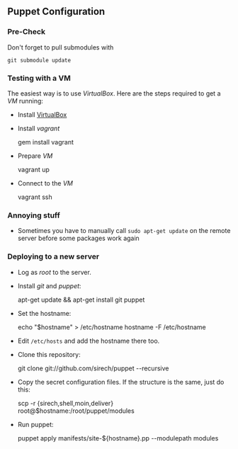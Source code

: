 ## Puppet Configuration

### Pre-Check

Don't forget to pull submodules with

    git submodule update

### Testing with a VM

The easiest way is to use _VirtualBox_. Here are the steps required to
get a _VM_ running:

* Install [VirtualBox](https://www.virtualbox.org/wiki/Downloads)

* Install _vagrant_

    gem install vagrant

* Prepare _VM_

    vagrant up
    
* Connect to the _VM_

    vagrant ssh

### Annoying stuff

* Sometimes you have to manually call `sudo apt-get update` on the
remote server before some packages work again

### Deploying to a new server

* Log as _root_ to the server.

* Install _git_ and _puppet_:

    apt-get update && apt-get install git puppet
    
* Set the hostname:

    echo "$hostname" > /etc/hostname
    hostname -F /etc/hostname
    
* Edit `/etc/hosts` and add the hostname there too.

* Clone this repository:

    git clone git://github.com/sirech/puppet --recursive
    
* Copy the secret configuration files. If the structure is the same,
  just do this:
  
    scp -r {sirech,shell,moin,deliver} root@$hostname:/root/puppet/modules

* Run puppet:

    puppet apply manifests/site-${hostname}.pp --modulepath modules
    
    

